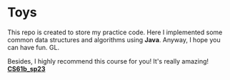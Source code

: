 # Toys
This repo is created to store my practice code. Here I implemented some common data structures and algorithms using **Java**.
Anyway, I hope you can have fun. GL.

Besides, I highly recommend this course for you! It's really amazing!  **[CS61b_sp23](https://sp23.datastructur.es/)**
